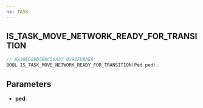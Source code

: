 ```yaml
---
ns: TASK
---
```

## IS_TASK_MOVE_NETWORK_READY_FOR_TRANSITION

```c
// 0x30ED88D5E0C56A37 0x92FDBAE6
BOOL IS_TASK_MOVE_NETWORK_READY_FOR_TRANSITION(Ped ped);
```

## Parameters
* **ped**:
